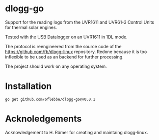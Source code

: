 # dlogg-go

Support for the reading logs from the UVR1611 and UVR61-3 Control Units 
for thermal solar engines.

Tested with the USB Datalogger on an UVR1611 in 1DL mode.

The protocol is reengineered from the source code of the https://github.com/fb/dlogg-linux repository.
Redone because it is too inflexible to be used as an backend for further processing.

The project should work on any operating system.

# Installation
```
go get github.com/oflebbe/dlogg-go@v0.0.1
```


# Acknoledgements
Acknowledgement to H. Römer for creating and maintaing dlogg-linux.




